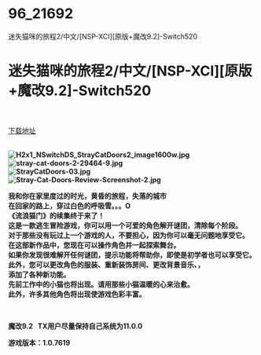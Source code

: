 # 96_21692
迷失猫咪的旅程2/中文/[NSP-XCI][原版+魔改9.2]-Switch520
# 迷失猫咪的旅程2/中文/[NSP-XCI][原版+魔改9.2]-Switch520
 <br/></br>
[下载地址](https://www.switch520.cc/article/21692 "下载地址")
<br/></br>

<p><strong><img title="H2x1_NSwitchDS_StrayCatDoors2_image1600w.jpg" src="https://www.switch520.cc/muke_img/2021_08_26_f9bd5f30999dd.jpg" alt="H2x1_NSwitchDS_StrayCatDoors2_image1600w.jpg"></strong><br>
<strong><img title="stray-cat-doors-2-29464-9.jpg" src="https://www.switch520.cc/muke_img/2021_08_26_cddbb287ec0be.jpg" alt="stray-cat-doors-2-29464-9.jpg"></strong><br>
<strong><img title="StrayCatDoors-03.jpg" src="https://www.switch520.cc/muke_img/2021_08_26_03431f0fe88b5.jpg" alt="StrayCatDoors-03.jpg"></strong><br>
<strong><img title="Stray-Cat-Doors-Review-Screenshot-2.jpg" src="https://www.switch520.cc/muke_img/2021_08_26_e3639a509b1c5.jpg" alt="Stray-Cat-Doors-Review-Screenshot-2.jpg">&nbsp;</strong></p>
<p><strong>我和你在家里度过的时光，黄昏的旅程，失落的城市</strong><br>
<strong>在回家的路上，穿过白色的呼吸雪。。。O</strong><br>
<strong>《流浪猫门》的续集终于来了！</strong><br>
<strong>这是一款逃生冒险游戏，你可以用一个可爱的角色解开谜团，清除每个阶段。</strong><br>
<strong>对于那些没有玩过上一个游戏的人，不要担心，因为你可以毫无问题地享受它。</strong><br>
<strong>在这部新作品中，您现在可以操作角色并一起探索舞台。</strong><br>
<strong>如果你发现很难解开任何谜团，提示功能将帮助你，即使是初学者也可以享受它。</strong><br>
<strong>此外，您可以更改角色的服装、重新装饰房间、更改背景音乐、，</strong><br>
<strong>添加了各种新功能。</strong><br>
<strong>先前工作中的小猫也将出现。请用那些小猫温暖的心来治愈。</strong><br>
<strong>此外，许多其他角色将出现使游戏色彩丰富。</strong></p>
<p>&nbsp;</p>
<p><strong>魔改9.2 &nbsp;&nbsp;TX用户尽量保持自己系统为11.0.0</strong></p>
<p><strong>游戏版本：1.0.7619</strong></p>
